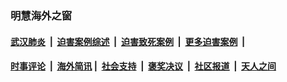 
### 明慧海外之窗

####  [武汉肺炎](indexes/365.md?t=06092300) &nbsp;|&nbsp;  [迫害案例综述](indexes/328.md?t=06092300) &nbsp;|&nbsp; [迫害致死案例](indexes/277.md?t=06092300)  &nbsp;|&nbsp; [更多迫害案例](indexes/81.md?t=06092300)  &nbsp;|&nbsp; 
####  [时事评论](indexes/19.md?t=06092300) &nbsp;|&nbsp; [海外简讯](indexes/245.md?t=06092300)&nbsp;|&nbsp;  [社会支持](indexes/140.md?t=06092300) &nbsp;|&nbsp; [褒奖决议](indexes/282.md?t=06092300) &nbsp;|&nbsp; [社区报道](indexes/91.md?t=06092300)  &nbsp;|&nbsp; [天人之间](indexes/78.md?t=06092300) 

